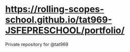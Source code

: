 # https://rolling-scopes-school.github.io/tat969-JSFEPRESCHOOL/portfolio/
Private repository for @tat969
